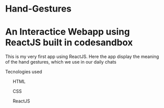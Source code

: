 # Hand-Gestures
# An Interactice Webapp using ReactJS built in codesandbox
This is my very first app using ReactJS. Here the app display the meaning of the hand gestures, which we use in our daily chats

Tecnologies used
    <ul>HTML</ul>
    <ul>CSS</ul>
    <ul>ReactJS</u1>


